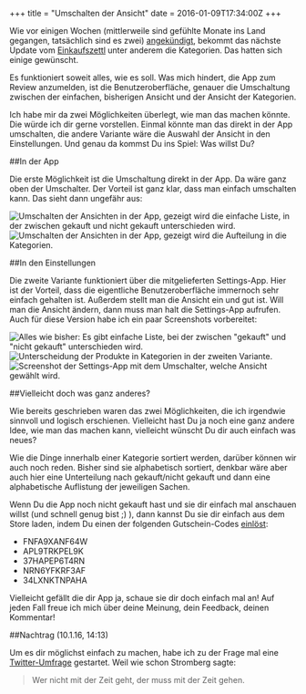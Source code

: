 +++
title = "Umschalten der Ansicht"
date = 2016-01-09T17:34:00Z
+++


Wie vor einigen Wochen (mittlerweile sind gefühlte Monate ins Land gegangen, tatsächlich sind es zwei) [angekündigt](https://bullenscheisse.de/2015/das-soll-in-den-einkaufszettl-0-4/), bekommt das nächste Update vom [Einkaufszettl](https://bullenscheisse.de/einkaufszettl/) unter anderem die Kategorien. Das hatten sich einige gewünscht.

Es funktioniert soweit alles, wie es soll. Was mich hindert, die App zum Review anzumelden, ist die Benutzeroberfläche, genauer die Umschaltung zwischen der einfachen, bisherigen Ansicht und der Ansicht der Kategorien.

Ich habe mir da zwei Möglichkeiten überlegt, wie man das machen könnte. Die würde ich dir gerne vorstellen. Einmal könnte man das direkt in der App umschalten, die andere Variante wäre die Auswahl der Ansicht in den Einstellungen. Und genau da kommst Du ins Spiel: Was willst Du?

##In der App

Die erste Möglichkeit ist die Umschaltung direkt in der App. Da wäre ganz oben der Umschalter. Der Vorteil ist ganz klar, dass man einfach umschalten kann. Das sieht dann ungefähr aus:

![Umschalten der Ansichten in der App, gezeigt wird die einfache Liste, in der zwischen gekauft und nicht gekauft unterschieden wird.](/img/IMG_102.png)
![Umschalten der Ansichten in der App, gezeigt wird die Aufteilung in die Kategorien.](/img/IMG_103.png)

##In den Einstellungen

Die zweite Variante funktioniert über die mitgelieferten Settings-App. Hier ist der Vorteil, dass die eigentliche Benutzeroberfläche immernoch sehr einfach gehalten ist. Außerdem stellt man die Ansicht ein und gut ist. Will man die Ansicht ändern, dann muss man halt die Settings-App aufrufen. Auch für diese Version habe ich ein paar Screenshots vorbereitet: 

![Alles wie bisher: Es gibt einfache Liste, bei der zwischen "gekauft" und "nicht gekauft" unterschieden wird.](/img/IMG_104.png)
![Unterscheidung der Produkte in Kategorien in der zweiten Variante.](/img/IMG_105.png)
![Screenshot der Settings-App mit dem Umschalter, welche Ansicht gewählt wird.](/img/IMG_106.png)

##Vielleicht doch was ganz anderes?

Wie bereits geschrieben waren das zwei Möglichkeiten, die ich irgendwie sinnvoll und logisch erschienen. Vielleicht hast Du ja noch eine ganz andere Idee, wie man das machen kann, vielleicht wünscht Du dir auch einfach was neues?

Wie die Dinge innerhalb einer Kategorie sortiert werden, darüber können wir auch noch reden. Bisher sind sie alphabetisch sortiert, denkbar wäre aber auch hier eine Unterteilung nach gekauft/nicht gekauft und dann eine alphabetische Auflistung der jeweiligen Sachen.

Wenn Du die App noch nicht gekauft hast und sie dir einfach mal anschauen willst (und schnell genug bist ;) ), dann kannst Du sie dir einfach aus dem Store laden, indem Du einen der folgenden Gutschein-Codes [einlöst](http://www.appreport.com/anleitungen/ios/promo-code-einlosen/):

- FNFA9XANF64W
- APL9TRKPEL9K
- 37HAPEP6T4RN
- NRN6YFKRF3AF
- 34LXNKTNPAHA

Vielleicht gefällt die dir App ja, schaue sie dir doch einfach mal an! Auf jeden Fall freue ich mich über deine Meinung, dein Feedback, deinen Kommentar!

##Nachtrag (10.1.16, 14:13)

Um es dir möglichst einfach zu machen, habe ich zu der Frage mal eine [Twitter-Umfrage](https://twitter.com/zeitschlag/status/686173396502183936) gestartet. Weil wie schon Stromberg sagte:

> Wer nicht mit der Zeit geht, der muss mit der Zeit gehen.